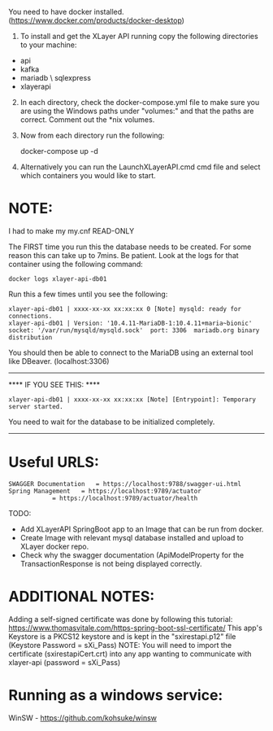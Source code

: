 You need to have docker installed. (https://www.docker.com/products/docker-desktop)

1. To install and get the XLayer API running copy the following directories to your machine:

- api
- kafka
- mariadb \ sqlexpress
- xlayerapi

2. In each directory, check the docker-compose.yml file to make sure you are using the Windows paths under "volumes:" and that the paths are correct.  Comment out the *nix volumes.

3. Now from each directory run the following:

	docker-compose up -d

4. Alternatively you can run the LaunchXLayerAPI.cmd cmd file and select which containers you would like to start.

NOTE:
=====
I had to make my my.cnf READ-ONLY

The FIRST time you run this the database needs to be created.  For some reason this can take up to 7mins.  Be patient.  Look at the logs for that container using the following command:

	docker logs xlayer-api-db01
	
Run this a few times until you see the following:
	
	xlayer-api-db01 | xxxx-xx-xx xx:xx:xx 0 [Note] mysqld: ready for connections.
	xlayer-api-db01 | Version: '10.4.11-MariaDB-1:10.4.11+maria~bionic'  socket: '/var/run/mysqld/mysqld.sock'  port: 3306  mariadb.org binary distribution

You should then be able to connect to the MariaDB using an external tool like DBeaver. (localhost:3306)

---------------------------------------------------------------------------------------------------------
**** IF YOU SEE THIS: ****

	xlayer-api-db01 | xxxx-xx-xx xx:xx:xx [Note] [Entrypoint]: Temporary server started.
	
You need to wait for the database to be initialized completely.

---------------------------------------------------------------------------------------------------------

Useful URLS:
============
	SWAGGER Documentation	= https://localhost:9788/swagger-ui.html
	Spring Management	= https://localhost:9789/actuator
				= https://localhost:9789/actuator/health

TODO:
- Add XLayerAPI SpringBoot app to an Image that can be run from docker.
- Create Image with relevant mysql database installed and upload to XLayer docker repo.
- Check why the swagger documentation (ApiModelProperty for the TransactionResponse is not being displayed correctly.

ADDITIONAL NOTES:
=================
Adding a self-signed certificate was done by following this tutorial: https://www.thomasvitale.com/https-spring-boot-ssl-certificate/
This app's Keystore is a PKCS12 keystore and is kept in the "sxirestapi.p12" file (Keystore Password = sXi_Pass)
NOTE: You will need to import the certificate (sxirestapiCert.crt) into any app wanting to communicate with xlayer-api (password = sXi_Pass)

Running as a windows service:
=============================
WinSW - https://github.com/kohsuke/winsw
